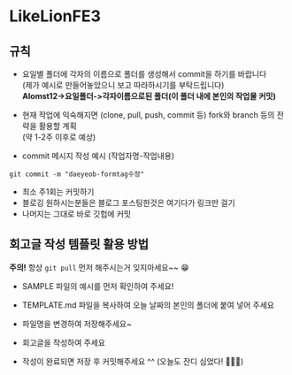 # LikeLionFE3

## 규칙

- 요일별 폴더에 각자의 이름으로 폴더를 생성해서 commit을 하기를 바랍니다 <br>(제가 예시로 만들어놓았으니 보고 따라하시기를 부탁드립니다)<br><b>Alomst12->요일폴더->각자이름으로된 폴더(이 폴더 내에 본인의 작업물 커밋)</b>

- 현재 작업에 익숙해지면 (clone, pull, push, commit 등) fork와 branch 등의 전략을 활용할 계획 <br>(약 1-2주 이후로 예상)

- commit 메시지 작성 예시 (작업자명-작업내용)
```
git commit -m "daeyeob-formtag수정"
```


- 최소 주1회는 커밋하기
- 블로깅 원하시는분들은 블로그 포스팅한것은 여기다가 링크만 걸기
- 나머지는 그대로 바로 깃헙에 커밋

## 회고글 작성 템플릿 활용 방법

**주의!** 항상 `git pull` 먼저 해주시는거 잊지마세요~~ 😁

- SAMPLE 파일의 예시를 먼저 확인하여 주세요!

- TEMPLATE.md 파일을 복사하여 오늘 날짜의 본인의 폴더에 붙여 넣어 주세요

- 파일명을 변경하여 저장해주세요~

- 회고글을 작성하여 주세요

- 작성이 완료되면 저장 후 커밋해주세요 ^^ (오늘도 잔디 심었다! 🙌🙌🙌)


